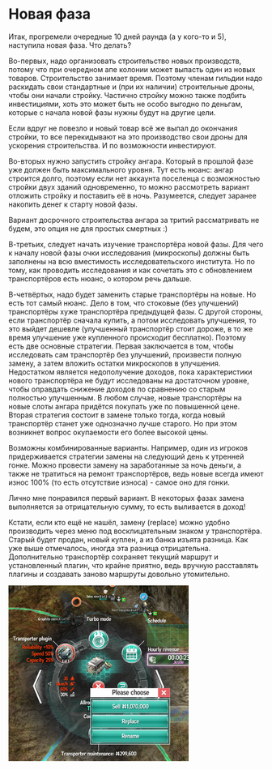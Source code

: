 # Новая фаза

Итак, прогремели очередные 10 дней раунда (а у кого-то и 5), наступила новая фаза. Что делать?

Во-первых, надо организовать строительство новых производств, потому что при очередном апе
колонии может выпасть один из новых товаров. Строительство занимает время. Поэтому членам гильдии
надо раскидать свои стандартные и (при их наличии) строительные дроны, чтобы они начали стройку.
Частично стройку можно также подбить инвестициями, хоть это может быть не особо выгодно по деньгам,
которые с начала новой фазы нужны будут на другие цели.

Если вдруг не повезло и новый товар всё же выпал до окончания стройки, то все перекидывают на это
производство свои дроны для ускорения строительства. И по возможности инвестируют.

Во-вторых нужно запустить стройку ангара. Который в прошлой фазе уже должен быть максимального
уровня. Тут есть нюанс: ангар строится долго, поэтому если нет аккаунта поселенца с возможностью
стройки двух зданий одновременно, то можно рассмотреть вариант отложить стройку и поставить её в
ночь. Разумеется, следует заранее накопить денег к старту новой фазы.

Вариант досрочного строительства ангара за тритий рассматривать не будем, это опция не для простых
смертных :)

В-третьих, следует начать изучение транспортёра новой фазы. Для чего к началу новой фазы очки
исследования (микроскопы) должны быть заполнены на всю вместимость исследовательского института.
Но по тому, как проводить исследования и как сочетать это с обновлением транспортёров есть нюанс,
о котором речь дальше.

В-четвёртых, надо будет заменить старые транспортёры на новые. Но есть тот самый нюанс. Дело в том,
что стоковые (без улучшений) транспортёры хуже транспортёра предыдущей фазы. С другой стороны,
если транспортёр сначала купить, а потом исследовать улучшения, то это выйдет дешевле (улучшенный
транспортёр стоит дороже, в то же время улучшение уже купленного происходит бесплатно). Поэтому
есть две основные стратегии. Первая заключается в том, чтобы исследовать сам транспортёр без
улучшений, произвести полную замену, а затем вложить остатки микроскопов в улучшения. Недостатком
является недополучение доходов, пока характеристики нового транспортёра не будут исследованы
на достаточном уровне, чтобы оправдать снижение доходов по сравнению со старым полностью улучшенным.
В любом случае, новые транспортёры на новые слоты ангара придётся покупать уже по повышенной цене.
Вторая стратегия состоит в замене только тогда, когда новый транспортёр станет уже однозначно лучше
старого. Но при этом возникнет вопрос окупаемости его более высокой цены.

Возможны комбинированные варианты. Например, один из игроков придерживается стратегии замены на
следующий день к утренней гонке. Можно провести замену на заработанные за ночь деньги, а также
не тратиться на ремонт транспортёров, ведь новые всегда имеют износ 100% (то есть отсутствие
износа) - самое оно для гонки.

Лично мне понравился первый вариант. В некоторых фазах замена выполняется за отрицательную сумму,
то есть выливается в доход!

Кстати, если кто ещё не нашёл, замену (replace) можно удобно производить через меню под
восклицательным знаком у транспортёра. Старый будет продан, новый куплен, а из банка изъята
разница. Как уже выше отмечалось, иногда эта разница отрицательна. Дополнительно транспортёр
сохраняет текущий маршрут и установленный плагин, что крайне приятно, ведь вручную расставлять
плагины и создавать заново маршруты довольно утомительно.

![](../images/transport-replace.png)
